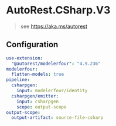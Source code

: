 # AutoRest.CSharp.V3
> see https://aka.ms/autorest

## Configuration
```yaml
use-extension:
  "@autorest/modelerfour": "4.9.236"
modelerfour:
  flatten-models: true
pipeline:
  csharpgen:
    input: modelerfour/identity
  csharpgen/emitter:
    input: csharpgen
    scope: output-scope
output-scope:
  output-artifact: source-file-csharp
```
